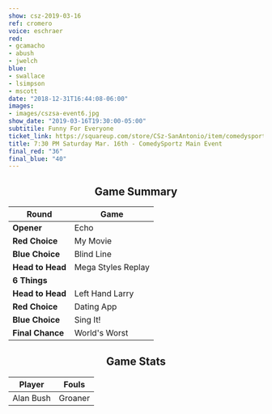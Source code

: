 ```yaml
---
show: csz-2019-03-16
ref: cromero
voice: eschraer
red:
- gcamacho
- abush
- jwelch
blue:
- swallace
- lsimpson
- mscott
date: "2018-12-31T16:44:08-06:00"
images:
- images/cszsa-event6.jpg
show_date: "2019-03-16T19:30:00-05:00"
subtitile: Funny For Everyone
ticket_link: https://squareup.com/store/CSz-SanAntonio/item/comedysportz-saturday-night-25
title: 7:30 PM Saturday Mar. 16th - ComedySportz Main Event
final_red: "36"
final_blue: "40"
---
```


<center>
<!-- {{< figure src="/images/matches/csz-2019-03-08_1.jpg" title="Mariah, our Volunteer Player for Dating App" >}} -->

## Game Summary

| **Round** | **Game** |
|--------------|------|
| **Opener**       |Echo|
| **Red Choice**   |My Movie|
| **Blue Choice**  |Blind Line |
| **Head to Head** |Mega Styles Replay    |
| **6 Things**     |      |
| **Head to Head** |Left Hand Larry|
| **Red Choice**   |Dating App |
| **Blue Choice**  |Sing It!  |
| **Final Chance** |World's Worst |

## Game Stats

| **Player** | **Fouls** |
|--------|-------|
|Alan Bush |Groaner   |

</center>
